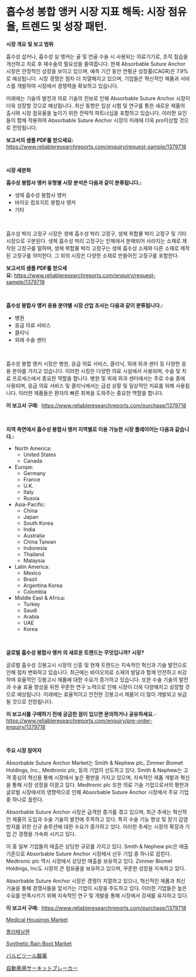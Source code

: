 <p><h1>흡수성 봉합 앵커 시장 지표 해독: 시장 점유율, 트렌드 및 성장 패턴.</h1></p><p><strong>시장 개요 및 보고 범위</strong></p>
<p><p>흡수성 삽커나, 흡수성 실 앵커는 골 및 연골 수술 시 사용되는 의료기기로, 조직 침습을 개선하고 치료 후 재수술의 필요성을 줄여줍니다. 현재 Absorbable Suture Anchor 시장은 안정적인 성장을 보이고 있으며, 예측 기간 동안 연평균 성장률(CAGR)은 7.9%로 예상됩니다. 시장 경쟁은 점차 더 치열해지고 있으며, 기업들은 혁신적인 제품과 서비스를 개발하여 시장에서 경쟁력을 확보하고 있습니다.</p><p>미래에는 기술의 발전과 의료 기술의 진보로 인해 Absorbable Suture Anchor 시장이 더욱 성장할 것으로 예상됩니다. 최신 동향은 임상 시험 및 연구를 통한 새로운 제품의 출시와 시장 점유율을 높이기 위한 전략적 파트너십을 포함하고 있습니다. 이러한 요인들이 함께 작용하여 Absorbable Suture Anchor 시장이 미래에 더욱 pro이상할 것으로 전망됩니다.</p></p>
<p><strong>보고서의 샘플 PDF를 받으세요:</strong> <a href="https://www.reliableresearchreports.com/enquiry/request-sample/1379718">https://www.reliableresearchreports.com/enquiry/request-sample/1379718</a></p>
<p>&nbsp;</p>
<p><strong>시장 세분화</strong></p>
<p><strong>흡수성 봉합사 앵커 유형별 시장 분석은 다음과 같이 분류됩니다.:</strong></p>
<p><ul><li>생체 흡수성 봉합사 앵커</li><li>바이오 컴포지트 봉합사 앵커</li><li>기타</li></ul></p>
<p>&nbsp;</p>
<p><p>흡수성 박리 고정구 시장은 생체 흡수성 박리 고정구, 생체 복합물 박리 고정구 및 기타 시장으로 구분된다. 생체 흡수성 박리 고정구는 인체에서 분해되어 사라지는 소재로 제작된 고정구를 말하며, 생체 복합물 박리 고정구는 생체 흡수성 소재와 다른 소재로 제작된 고정구를 의미한다. 그 외의 시장은 다양한 소재로 만들어진 고정구를 포함한다.</p></p>
<p><strong>보고서의 샘플 PDF를 받으세요:</strong>&nbsp;<a href="https://www.reliableresearchreports.com/enquiry/request-sample/1379718">https://www.reliableresearchreports.com/enquiry/request-sample/1379718</a></p>
<p>&nbsp;</p>
<p><strong> 흡수성 봉합사 앵커 응용 분야별 시장 산업 조사는 다음과 같이 분류됩니다.:</strong></p>
<p><ul><li>병원</li><li>응급 의료 서비스</li><li>클리닉</li><li>외래 수술 센터</li></ul></p>
<p>&nbsp;</p>
<p><p>흡수성 봉합 앵커 시장은 병원, 응급 의료 서비스, 클리닉, 외래 외과 센터 등 다양한 응용 분야를 가지고 있습니다. 이러한 시장은 다양한 의료 시설에서 사용되며, 수술 및 치료 프로세스에서 중요한 역할을 합니다. 병원 및 외래 외과 센터에서는 주로 수술 중에 사용되며, 응급 의료 서비스 및 클리닉에서는 급성 상황 및 일상적인 치료를 위해 사용됩니다. 이러한 제품들은 환자의 빠른 회복을 도와주는 중요한 역할을 합니다.</p></p>
<p><strong>이 보고서 구매:</strong>&nbsp; <a href="https://www.reliableresearchreports.com/purchase/1379718">https://www.reliableresearchreports.com/purchase/1379718</a></p>
<p>&nbsp;</p>
<p><strong>지역 측면에서 흡수성 봉합사 앵커 지역별로 이용 가능한 시장 플레이어는 다음과 같습니다.:</strong></p>
<p><ul>
    <li>
        North America:
        <ul>
            <li>United States</li>
            <li>Canada</li>
        </ul>
    </li>
    <li>
        Europe:
        <ul>
            <li>Germany</li>
            <li>France</li>
            <li>U.K.</li>
            <li>Italy</li>
            <li>Russia</li>
        </ul>
    </li>
    <li>
        Asia-Pacific:
        <ul>
            <li>China</li>
            <li>Japan</li>
            <li>South Korea</li>
            <li>India</li>
            <li>Australia</li>
            <li>China Taiwan</li>
            <li>Indonesia</li>
            <li>Thailand</li>
            <li>Malaysia</li>
        </ul>
    </li>
    <li>
        Latin America:
        <ul>
            <li>Mexico</li>
            <li>Brazil</li>
            <li>Argentina Korea</li>
            <li>Colombia</li>
        </ul>
    </li>
    <li>
        Middle East & Africa:
        <ul>
            <li>Turkey</li>
            <li>Saudi</li>
            <li>Arabia</li>
            <li>UAE</li>
            <li>Korea</li>
        </ul>
    </li>
    </ul></p>
<p>&nbsp;</p>
<p><strong>글로벌 흡수성 봉합사 앵커 의 새로운 트렌드는 무엇입니까? 시장?</strong></p>
<p><p>글로벌 흡수성 깃봉고시 시장의 신흥 및 현재 트렌드는 지속적인 혁신과 기술 발전으로 인해 점차 변화하고 있습니다. 최근에는 바이오의료 소재의 발달과 함께 안전하고 비강하며 효율적인 깃봉고시 제품에 대한 수요가 증가하고 있습니다. 또한 수술 기술의 발전과 수술 효율 향상을 위한 꾸준한 연구 노력으로 인해 시장이 더욱 다양해지고 성장할 것으로 예상됩니다. 미래에는 효율적이고 안전한 깃봉고시 제품이 더 많이 개발되고 보급될 것으로 전망됩니다.</p></p>
<p><strong>이 보고서를 구매하기 전에 궁금한 점이 있으면 문의하거나 공유하세요.</strong>- <a href="https://www.reliableresearchreports.com/enquiry/pre-order-enquiry/1379718">https://www.reliableresearchreports.com/enquiry/pre-order-enquiry/1379718</a></p>
<p>&nbsp;</p>
<p><strong>주요 시장 참여자</strong></p>
<p><p>Absorbable Suture Anchor Market는 Smith & Nephew plc, Zimmer Biomet Holdings, Inc., Medtronic plc, 등의 기업이 선도하고 있다. Smith & Nephew는 고객 중심의 혁신을 통해 시장에서 높은 평판을 가지고 있으며, 지속적인 제품 개발과 혁신을 통해 시장 성장을 이끌고 있다. Medtronic plc 또한 의료 기술 기업으로서의 평판과 글로벌 시장에서의 영향력으로 인해 Absorbable Suture Anchor 시장에서 주요 기업 중 하나로 꼽힌다.</p><p>Absorbable Suture Anchor 시장은 급격한 증가를 겪고 있으며, 최근 추세는 혁신적인 제품의 도입과 수술 기술의 발전에 주목하고 있다. 특히 수술 기능 향상 및 장기 감염 방지를 위한 신규 솔루션에 대한 수요가 증가하고 있다. 이러한 추세는 시장의 확장과 기업 간 경쟁을 가속화 시키고 있다.</p><p>이 중 일부 기업들의 매출은 상당한 규모를 가지고 있다. Smith & Nephew plc은 매출 기준으로 Absorbable Suture Anchor 시장에서 선두 기업 중 하나로 꼽힌다. Medtronic plc 역시 시장에서 상당한 매출을 보유하고 있다. Zimmer Biomet Holdings, Inc도 시장의 큰 점유율을 보유하고 있으며, 꾸준한 성장을 지속하고 있다.</p><p>Absorbable Suture Anchor 시장은 경쟁이 치열하고 있으나, 혁신적인 제품과 최신 기술을 통해 경쟁사들을 앞서가는 기업이 시장을 주도하고 있다. 이러한 기업들은 높은 수요를 만족시키기 위해 지속적인 연구 및 개발을 통해 시장에서 강세를 유지하고 있다.</p></p>
<p><strong>이 보고서 구매:</strong>&nbsp;&nbsp;<a href="https://www.reliableresearchreports.com/purchase/1379718">https://www.reliableresearchreports.com/purchase/1379718</a></p>
<p><p><a href="https://issuu.com/reportprime-2/docs/medical-housings-market-size-2030.pptx">Medical Housings Market</a></p><p><a href="https://github.com/xvz497517413/Market-Research-Report-List-1/blob/main/3509890186780.md">폴리페닐렌</a></p><p><a href="https://github.com/BryceTownsendr/Market-Research-Report-List-3/blob/main/synthetic-rain-boot-market.md">Synthetic Rain Boot Market</a></p><p><a href="https://medium.com/@lily-u-genius/%E3%83%90%E3%83%AB%E3%83%93%E3%83%84%E3%83%A5%E3%83%AC%E3%83%BC%E3%83%88%E8%96%AC%E5%B8%82%E5%A0%B4%E3%83%AC%E3%83%9D%E3%83%BC%E3%83%88%E3%81%AF-%E3%81%93%E3%81%AE%E5%B8%82%E5%A0%B4%E3%81%AE%E6%9C%80%E6%96%B0%E3%81%AE%E3%83%88%E3%83%AC%E3%83%B3%E3%83%89%E3%81%A8%E6%88%90%E9%95%B7%E6%A9%9F%E4%BC%9A%E3%82%92%E6%98%8E%E3%82%89%E3%81%8B%E3%81%AB%E3%81%97%E3%81%A6%E3%81%84%E3%81%BE%E3%81%99-883f0243dbf3">バルビツール酸薬</a></p><p><a href="https://github.com/ksxzwxabcuynh011/Market-Research-Report-List-1/blob/main/6369739186815.md">自動車用サーキットブレーカー</a></p></p>
